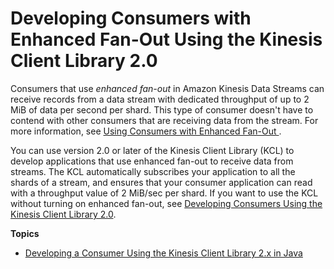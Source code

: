 # Developing Consumers with Enhanced Fan\-Out Using the Kinesis Client Library 2\.0<a name="building-enhanced-consumers-kcl"></a>

Consumers that use *enhanced fan\-out* in Amazon Kinesis Data Streams can receive records from a data stream with dedicated throughput of up to 2 MiB of data per second per shard\. This type of consumer doesn't have to contend with other consumers that are receiving data from the stream\. For more information, see [Using Consumers with Enhanced Fan\-Out ](introduction-to-enhanced-consumers.md)\.

You can use version 2\.0 or later of the Kinesis Client Library \(KCL\) to develop applications that use enhanced fan\-out to receive data from streams\. The KCL automatically subscribes your application to all the shards of a stream, and ensures that your consumer application can read with a throughput value of 2 MiB/sec per shard\. If you want to use the KCL without turning on enhanced fan\-out, see [Developing Consumers Using the Kinesis Client Library 2\.0](https://docs.aws.amazon.com/streams/latest/dev/developing-consumers-with-kcl-v2.html)\.

**Topics**
+ [Developing a Consumer Using the Kinesis Client Library 2\.x in Java](building-enhanced-consumers-kcl-java.md)